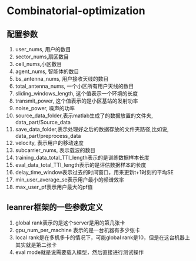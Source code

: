 # Combinatorial-optimization


## 配置参数
1. user_nums, 用户的数目
2. sector_nums,扇区数目
3. cell_nums,小区数目
4. agent_nums, 智能体的数目
5. bs_antenna_nums, 用户接收天线的数目
6. total_antenna_nums, 一个小区所有用户天线的数目
7. sliding_windows_length, 这个值表示一个环境的长度
8. transmit_power, 这个值表示的是小区基站的发射功率
9. noise_power, 噪声的功率
10. source_data_folder,表示matlab生成了的数据放置的文件夹, data_part/Source_data
11. save_data_folder,表示处理好之后的数据存放的文件夹路径,比如说, data_part/preprocess_data
12. velocity, 表示用户的移动速度
13. subcarrier_nums, 表示载波的数目
14. training_data_total_TTI_length表示的是训练数据样本长度
15. eval_data_total_TTI_length表示的是评估数据样本的长度
16. delay_time_window表示过去的时间窗口，用来更新t+1时刻的平均SE
17. min_user_average_se表示用户最小的频谱效率
18. max_user_pf表示用户最大的pf值


## leanrer框架的一些参数定义
1. global rank表示的是这个server是用的第几张卡
2. gpu_num_per_machine 表示的是一台机器有多少张卡
3. local rank是在多机多卡的情况下，可能global rank是10，但是在这台机器上其实就是第二张卡
4. eval mode就是说需要载入模型，然后直接进行测试操作
